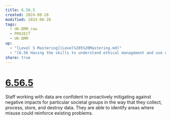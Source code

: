 ```yaml
---
title: 6.56.5
created: 2024-08-28
modified: 2024-08-28
tags:
  - UK-DMM_row
  - PROJECT
  - UK-DMM
up:
  - "[Level 5 Mastering](Level%205%20Mastering.md)"
  - "[6.56 Having the skills to understand ethical management and use of data](6.56%20Having%20the%20skills%20to%20understand%20ethical%20management%20and%20use%20of%20data.md)"
share: true
---
```

# [6.56.5](6.56.5.md)

Staff working with data are confident in proactively mitigating against negative impacts for particular societal groups in the way that they collect, process, store, and destroy data. They are able to identify areas where misuse could reinforce existing problems.
